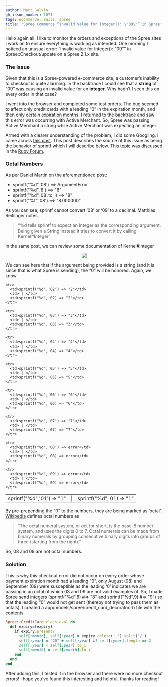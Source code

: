 ```yaml
---
author: Matt Galvin
gh_issue_number: 1071
tags: ecommerce, rails, spree
title: "Spree Commerce “invalid value for Integer(): \"09\"” in Spree​::Checkout​/update"
---
```


Hello again all. I like to monitor the orders and exceptions of the Spree sites I work on to ensure everything is working as intended. One morning I noticed an unusual error: “invalid value for Integer(): \"09\"” in Spree::Checkout/update on a Spree 2.1.x site.

### The Issue

Given that this is a Spree-powered e-commerce site, a customer’s inability to checkout is quite alarming. In the backtrace I could see that a **string** of “09” was causing an invalid value for an **integer**. Why hadn’t I seen this on every order in that case?

I went into the browser and completed some test orders. The bug seemed to affect only credit cards with a leading “0” in the expiration month, and then only certain expiration months. I returned to the backtrace and saw this error was occurring with Active Merchant. So, Spree was passing Active Merchant a string while Active Merchant was expecting an integer.

Armed with a clearer understanding of the problem, I did some Googling. I came across [this post](https://github.com/Shopify/active_merchant/issues/919). This post describes the source of this issue as being the behavior of sprintf which I will describe below. This [topic](https://www.ruby-forum.com/topic/77946) was discussed in the [Ruby Forum](https://www.ruby-forum.com).

### Octal Numbers 

As per Daniel Martin on the aforementioned post:
 
- sprintf("%d",'08')   ==>  ArgumentError
- sprintf("%d",'8')    ==>  "8"
- sprintf("%d",'08'.to_i) ==>  "8"
- sprintf("%f",'08')   ==>  "8.000000"

As you can see, sprintf cannot convert ‘08’ or ‘09’ to a decimal. Matthias Reitlinger notes, 

> “%d tells sprintf to expect an Integer as the corresponding argument. Being given a String instead it tries to convert it by calling Kernel#Integer”

In the same post, we can review some documentation of Kernel#Integer

<div class="separator" style="clear: both; text-align: center;"><a href="/blog/2015/01/14/spree-commerce-invalid-value-for/image-0.png" imageanchor="1" style="margin-left: 1em; margin-right: 1em;"><img border="0" src="/blog/2015/01/14/spree-commerce-invalid-value-for/image-0.png"/></a></div>

We can see here that if the argument being provided is a string (and it is since that is what Spree is sending), the “0” will be honored. Again, we know 
 

<table>
    <tbody><tr>
      <td>sprintf("%d",'01') => "1"</td>
      <td> | </td>
      <td>sprintf("%d", 01) => "1"</td>
    </tr>

    <tr>
      <td>sprintf("%d",'02') => "2"</td>
      <td> | </td>
      <td>sprintf("%d", 02) => "2"</td>
    </tr>

    <tr>
      <td>sprintf("%d",'03') => "3"</td>
      <td> | </td>
      <td>sprintf("%d", 03) => "3"</td>
    </tr>

    <tr>
      <td>sprintf("%d",'04') => "4"</td>
      <td> | </td>
      <td>sprintf("%d", 04) => "4"</td>
    </tr>

    <tr>
      <td>sprintf("%d",'05') => "5"</td>
      <td> | </td>
      <td>sprintf("%d", 05) => "5"</td>
    </tr>

    <tr>
      <td>sprintf("%d",'06') => "6"</td>
      <td> | </td>
      <td>sprintf("%d", 06) => "6"</td>
    </tr>

    <tr>
      <td>sprintf("%d",'07') => "7"</td>
      <td> | </td>
      <td>sprintf("%d", 07) => "7"</td>
    </tr>

    <tr>
      <td>sprintf("%d",'08') => error</td>
      <td> | </td>
      <td>sprintf("%d", 08) => error</td>
    </tr>

    <tr>
      <td>sprintf("%d",'09') => error</td>
      <td> | </td>
      <td>sprintf("%d", 09) => error</td>
    </tr>

  </tbody></table>

 By pre-prepending the “0” to the numbers, they are being marked as ‘octal’. [Wikipedia](https://en.wikipedia.org/wiki/Octal) defines octal numbers as

> “The octal numeral system, or oct for short, is the base-8 number system, and uses the digits 0 to 7. Octal numerals can be made from binary numerals by grouping consecutive binary digits into groups of three (starting from the right).”
> 

So, 08 and 09 are not octal numbers.

### Solution

This is why this checkout error did not occur on every order whose payment expiration month had a leading “0”, only August (08) and September (09) were susceptible as the leading ‘0’ indicates we are passing in an octal of which 08 and 09 are not valid examples of. So, I made Spree send integers (sprintf("%d",8) #=> "8" and sprintf("%d",9) #=> "9") so that the leading “0” would not get sent (thereby not trying to pass them as octals). I created a app/models/spree/credit_card_decorator.rb file with the contents

```ruby
Spree::CreditCard.class_eval do
  def expiry=(expiry)
    if expiry.present?
      self[:month], self[:year] = expiry.delete(' ').split('/')
      self[:year] = "20" + self[:year] if self[:year].length == 2
      self[:year] = self[:year].to_i
      self[:month] = self[:month].to_i
    end
  end
end
```

After adding this, I tested it in the browser and there were no more checkout errors! I hope you’ve found this interesting and helpful, thanks for reading!


